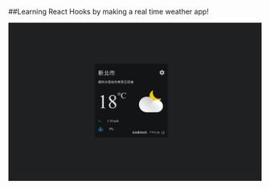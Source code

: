 ##Learning React Hooks by making a real time weather app!

![image](https://github.com/brandon111586/realtime-weather-app/blob/main/web_picture.PNG)
